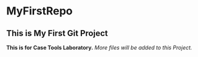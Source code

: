 # MyFirstRepo
## This is My First Git Project
**This is for Case Tools Laboratory.**
*More files will be added to this Project.*
